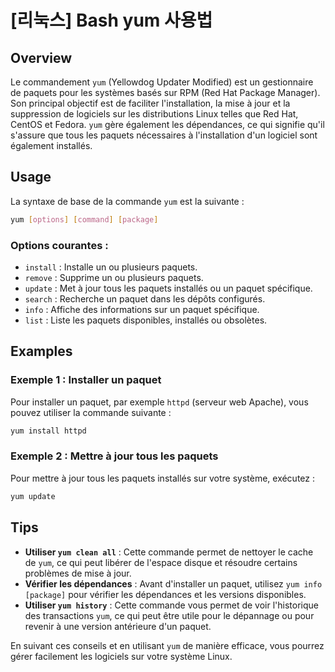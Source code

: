 # [리눅스] Bash yum 사용법

## Overview
Le commandement `yum` (Yellowdog Updater Modified) est un gestionnaire de paquets pour les systèmes basés sur RPM (Red Hat Package Manager). Son principal objectif est de faciliter l'installation, la mise à jour et la suppression de logiciels sur les distributions Linux telles que Red Hat, CentOS et Fedora. `yum` gère également les dépendances, ce qui signifie qu'il s'assure que tous les paquets nécessaires à l'installation d'un logiciel sont également installés.

## Usage
La syntaxe de base de la commande `yum` est la suivante :

```bash
yum [options] [command] [package]
```

### Options courantes :
- `install` : Installe un ou plusieurs paquets.
- `remove` : Supprime un ou plusieurs paquets.
- `update` : Met à jour tous les paquets installés ou un paquet spécifique.
- `search` : Recherche un paquet dans les dépôts configurés.
- `info` : Affiche des informations sur un paquet spécifique.
- `list` : Liste les paquets disponibles, installés ou obsolètes.

## Examples
### Exemple 1 : Installer un paquet
Pour installer un paquet, par exemple `httpd` (serveur web Apache), vous pouvez utiliser la commande suivante :

```bash
yum install httpd
```

### Exemple 2 : Mettre à jour tous les paquets
Pour mettre à jour tous les paquets installés sur votre système, exécutez :

```bash
yum update
```

## Tips
- **Utiliser `yum clean all`** : Cette commande permet de nettoyer le cache de `yum`, ce qui peut libérer de l'espace disque et résoudre certains problèmes de mise à jour.
- **Vérifier les dépendances** : Avant d'installer un paquet, utilisez `yum info [package]` pour vérifier les dépendances et les versions disponibles.
- **Utiliser `yum history`** : Cette commande vous permet de voir l'historique des transactions `yum`, ce qui peut être utile pour le dépannage ou pour revenir à une version antérieure d'un paquet.

En suivant ces conseils et en utilisant `yum` de manière efficace, vous pourrez gérer facilement les logiciels sur votre système Linux.
